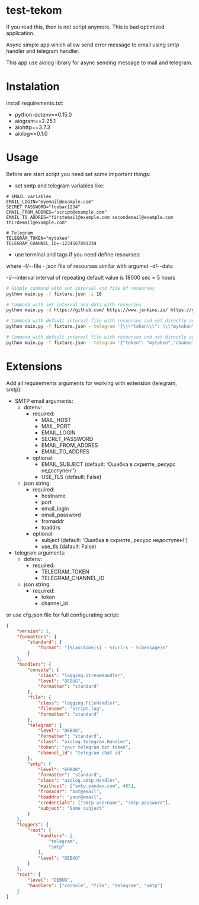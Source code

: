 # test-tekom

If you read this, then is not script anymore. This is bad optimized application.

Async simple app which allow send error message to email using smtp handler and telegram handler.

This app use aiolog library for async sending message to mail and telegram.

# Instalation

install requirements.txt:
- python-dotenv==0.15.0
- aiogram==2.25.1
- aiohttp==3.7.3
- aiolog==0.1.0

# Usage

Before are start script you need set some important things:
- set smtp and telegram variables like:
```env
# EMAIL variables
EMAIL_LOGIN="myemail@example.com"
SECRET_PASSWORD="foobar1234"
EMAIL_FROM_ADDRES="script@example.com"
EMAIL_TO_ADDRES="firstemail@example.com secondemail@example.com thirdemail@example.com"

# Telegram
TELEGRAM_TOKEN="mytoken"
TELEGRAM_CHANNEL_ID=-1234567891234
```
- use terminal and tags if you need define resourses:

where -f/--file - json file of resourses similar with argumet -d/--data

-i/--interval interval of repeating default value is 18000 sec = 5 hours
```bash
# Simple command with set interval and file of resourses
python main.py -f fixture.json -i 10

# Command with set interval and data with resourses
python main.py -d https://github.com/ https://www.jenkins.io/ https://gitlab.com/ http://www.google.com/nothere

# Command with default interval file with resourses and set directly argument for telegram on windows
python main.py -f fixture.json --telegram '{\\\"token\\\": \\\"mytoken\\\",\\\"channel_id\\\": -1234556789123}'

# Command with default interval file with resourses and set directly argument for telegram on linux
python main.py -f fixture.json --telegram '{"token": "mytoken","channel_id": -1234556789123}'
```
# Extensions

Add all requirements arguments for working with extension (telegram, smtp):
+ SMTP email arguments:
    * dotenv:
        + required:
            + MAIL_HOST
            + MAIL_PORT
            + EMAIL_LOGIN
            + SECRET_PASSWORD
            + EMAIL_FROM_ADDRES
            + EMAIL_TO_ADDRES
        + optional:
            + EMAIL_SUBJECT (default: 'Ошибка в скрипте, ресурс недоступен!')
            + USE_TLS (default: False)
    * json string:
        + required:
            + hostname
            + port
            + email_login
            + email_password
            + fromaddr
            + toaddrs
        + optional:
            + subject (default: 'Ошибка в скрипте, ресурс недоступен!')
            + use_tls (dafault: False)
+ telegram arguments:
    * dotenv:
        + required:
            + TELEGRAM_TOKEN
            + TELEGRAM_CHANNEL_ID
    * json string:
        + required:
            + token
            + channel_id

or use cfg.json file for full configurating script:
```json
{
    "version": 1,
    "formatters": {
        "standard": {
            "format": "[%(asctime)s] - %(url)s - %(message)s"
        }
    },
    "handlers": {
        "console": {
            "class": "logging.StreamHandler",
            "level": "DEBUG",
            "formatter": "standard"            
        },
        "file": {
            "class": "logging.FileHandler",
            "filename": "script.log",
            "formatter": "standard"
        },
        "telegram": {
            "level": "DEBUG",
            "formatter": "standard",
            "class": "aiolog.telegram.Handler",
            "token": "your telegram bot token",
            "channel_id": "telegram chat id"
        },
        "smtp": {
            "level": "ERROR",
            "formatter": "standard",
            "class": "aiolog.smtp.Handler",
            "mailhost": ["smtp.yandex.com", 465],
            "fromaddr": "bot@email",
            "toaddrs": "your@email",
            "credentials": ["smtp username", "smtp password"],
            "subject": "Some subject"
        }
    },
    "loggers": {
        "root": {
            "handlers": [
                "telegram",
                "smtp"
            ],
            "level": "DEBUG"
        }
    },
    "root": {
        "level": "DEBUG",
        "handlers": ["console", "file", "telegram", "smtp"]
    }
}
```
